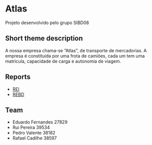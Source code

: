 # Atlas

Projeto desenvolvido pelo grupo SIBD08

## Short theme description

A nossa empresa chama-se “Atlas”, de transporte de mercadorias. A empresa é constituída por uma frota de camiões, cada um tem uma matrícula, capacidade de carga e autonomia de viagem.

## Reports

* [REI](doc/rei/rei00.md)
* [REBD](doc/rebd/rebd00.md)

## Team
* Eduardo Fernandes 27829
* Rui Pereira 39534
* Pedro Valente 38182
* Rafael Cadilhe 38597
